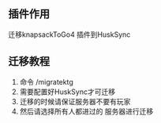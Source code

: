 ## 插件作用
迁移knapsackToGo4 插件到HuskSync
## 迁移教程
1. 命令 /migratektg
2. 需要配置好HuskSync才可迁移
3. 迁移的时候请保证服务器不要有玩家
4. 然后请选择所有人都进过的 服务器进行迁移
